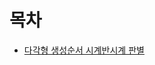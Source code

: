 # 목차
- [다각형 생성순서 시계반시계 판별](https://github.com/hmhhh15/Study/tree/master/%EA%B3%B5%EB%B6%80%ED%95%9C%20%EA%B2%83%EB%93%A4/%EB%8B%A4%EA%B0%81%ED%98%95%20%EC%83%9D%EC%84%B1%EC%88%9C%EC%84%9C%20%EC%8B%9C%EA%B3%84%EB%B0%98%EC%8B%9C%EA%B3%84%20%ED%8C%90%EB%B3%84)
